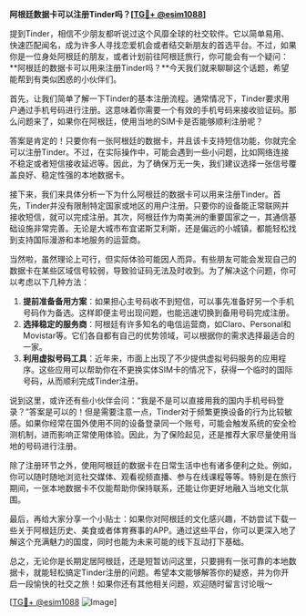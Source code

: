 **阿根廷数据卡可以注册Tinder吗？[[TG💪+ @esim1088](https://t.me/s/esim1088)]**

提到Tinder，相信不少朋友都听说过这个风靡全球的社交软件。它以简单易用、快速匹配闻名，成为许多人寻找恋爱机会或者结交新朋友的首选平台。不过，如果你是一位身处阿根廷的朋友，或者计划前往阿根廷旅行，你可能会有一个疑问：**阿根廷的数据卡可以用来注册Tinder吗？**今天我们就来聊聊这个话题，希望能帮到有类似困惑的小伙伴们。

首先，让我们简单了解一下Tinder的基本注册流程。通常情况下，Tinder要求用户通过手机号码进行注册。这意味着你需要一个有效的手机号码来接收验证码。那么问题来了，如果你在阿根廷，使用当地的SIM卡是否能够顺利注册呢？

答案是肯定的！只要你有一张阿根廷的数据卡，并且该卡支持短信功能，你就完全可以注册Tinder。不过，在实际操作中，可能会遇到一些小问题，比如网络连接不稳定或者短信接收延迟等。因此，为了确保万无一失，我们建议选择一张信号覆盖良好、稳定性强的本地数据卡。

接下来，我们来具体分析一下为什么阿根廷的数据卡可以用来注册Tinder。首先，Tinder并没有限制特定国家或地区的用户注册。只要你的设备能正常联网并接收短信，就可以完成注册。其次，阿根廷作为南美洲的重要国家之一，其通信基础设施非常完善。无论是大城市布宜诺斯艾利斯，还是偏远的小城镇，都能轻松找到支持国际漫游和本地服务的运营商。

当然啦，虽然理论上可行，但实际体验可能因人而异。有些朋友可能会发现自己的数据卡在某些区域信号较弱，导致验证码无法及时收到。为了解决这个问题，你可以考虑以下几种方法：

1. **提前准备备用方案**：如果担心主号码收不到短信，可以事先准备好另一个手机号码作为备选。这样即便主号出现问题，也能迅速切换到备用号码完成注册。
2. **选择稳定的服务商**：阿根廷有许多知名的电信运营商，如Claro、Personal和Movistar等。它们各自都有自己的优势领域，可以根据你的需求选择最适合的一家。
3. **利用虚拟号码工具**：近年来，市面上出现了不少提供虚拟号码服务的应用程序。这些应用可以帮助你在不更换实体SIM卡的情况下，获得一个临时的国际号码，从而顺利完成Tinder注册。

说到这里，或许还有些小伙伴会问：“我是不是可以直接用我的国内手机号码登录？”答案是可以的！但是需要注意一点，Tinder对于频繁更换设备的行为比较敏感。如果你经常在国外使用不同的设备登录同一个账号，可能会触发系统的安全检测机制，进而影响正常使用体验。因此，为了保险起见，还是推荐大家尽量使用当地的号码进行注册。

除了注册环节之外，使用阿根廷的数据卡在日常生活中也有诸多便利之处。例如，你可以随时随地浏览社交媒体、观看视频直播、参与在线课程等等。特别是在旅行期间，一张本地数据卡不仅能帮助你保持联系，还能让你更好地融入当地文化氛围。

最后，再给大家分享一个小贴士：如果你对阿根廷的文化感兴趣，不妨尝试下载一些关于阿根廷历史、美食或者体育赛事的APP。通过这些平台，你可以更深入地了解这个充满魅力的国度，同时也能为未来可能的线下互动打下基础。

总之，无论你是长期定居阿根廷，还是短暂访问这里，只要拥有一张可靠的本地数据卡，就能轻松搞定Tinder注册的问题。希望本文能够解答你的疑惑，并为你开启一段愉快的社交之旅！如果你还有其他相关问题，欢迎随时留言讨论哦～

[[TG💪+ @esim1088](https://t.me/s/esim1088) ![Image](https://i.postimg.cc/4NQfJmqS/Snipaste-2025-05-13-00-14-12.png)]